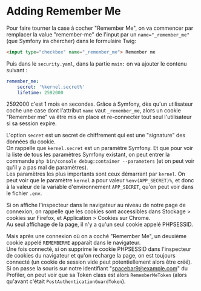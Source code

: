 # Adding Remember Me

Pour faire tourner la case à cocher "Remember Me", on va commencer par remplacer la
value "remember-me" de l'input par un `name="_remember_me"` (que Symfony ira
chercher) dans le formulaire Twig:
```HTML
<input type="checkbox" name="_remember_me"> Remember me
```

Puis dans le `security.yaml`, dans la partie `main:` on va ajouter le contenu 
suivant :
```yaml
remember_me:
    secret: '%kernel.secret%'
    lifetime: 2592000
```
2592000 c'est 1 mois en secondes.
Grâce à Symfony, dès qu'un utilisateur coche une case dont l'attribut `name` vaut
`_remember_me`, alors un cookie "Remember me" va être mis en place et re-connecter
tout seul l'utilisateur si sa session expire.  

L'option `secret` est un secret de chiffrement qui est une "signature" des données
du cookie.  
On rappelle que `kernel.secret` est un paramètre Symfony. Et que pour voir la liste 
de tous les paramètres Symfony existant, on peut entrer la commande 
`php bin/console debug:container --parameters` (et on peut voir qu'il y a pas mal
de paramètres).  
Les paramètres les plus importants sont ceux démarrant par `kernel`. On peut voir
que le paramètre `kernel` a pour valeur `%env(APP_SECRET)%`, et donc à la valeur
de la variable d'environnement `APP_SECRET`, qu'on peut voir dans le fichier `.env`.

Si on affiche l'inspecteur dans le navigateur au niveau de notre page de connexion,
on rappelle que les cookies sont accessibles dans Stockage > cookies sur Firefox,
et Application > Cookies sur Chrome.  
Au seul affichage de la page, il n'y a qu'un seul cookie appelé PHPSESSID.  

Mais après une connexion où on a coché "Remember Me", un deuxième cookie appelé 
`REMEMBERME` apparaît dans le navigateur.  
Une fois connecté, si on supprime le cookie PHPSESSID dans l'inspecteur de cookies
du navigateur et qu'on recharge la page, on est toujours connecté
(un cookie de session vide peut potentiellement alors être créé). Si on passe la 
souris sur notre identifiant "spacebar9@example.com" du Profiler, on peut voir 
que sa Token class est alors `RememberMeToken` (alors qu'avant c'était
`PostAuthenticationGuardToken`).
